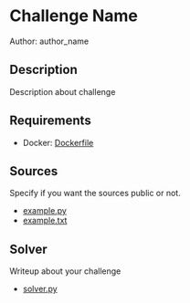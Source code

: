 # Challenge Name

Author: author_name

## Description

Description about challenge

## Requirements

- Docker: [Dockerfile](./Dockerfile)

## Sources
Specify if you want the sources public or not.
- [example.py](./example.py)
- [example.txt](./example.txt)

## Solver
Writeup about your challenge
- [solver.py](./solver.py)